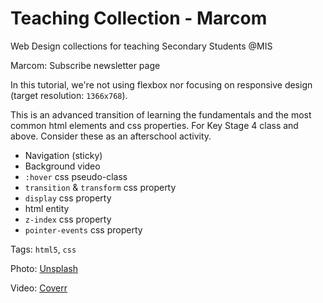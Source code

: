 # Teaching Collection - Marcom
Web Design collections for teaching Secondary Students @MIS

Marcom: Subscribe newsletter page

In this tutorial, we're not using flexbox nor focusing on responsive design 
(target resolution: `1366x768`).

This is an advanced transition of learning the fundamentals and the most common
html elements and css properties. For Key Stage 4 class and above.
Consider these as an afterschool activity.

- Navigation (sticky)
- Background video
- `:hover` css pseudo-class
- `transition` & `transform` css property
- `display` css property
- html entity
- `z-index` css property
- `pointer-events` css property


Tags: `html5`, `css`

Photo: [Unsplash](https://source.unsplash.com/)

Video: [Coverr](https://coverr.co)
